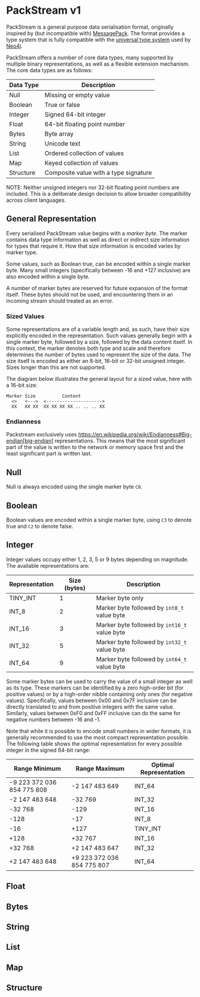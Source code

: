 # PackStream v1

PackStream is a general purpose data serialisation format, originally inspired by (but incompatible with) [MessagePack](http://msgpack.org).
The format provides a type system that is fully compatible with the [universal type system](type-system.md) used by [Neo4j](http://neo4j.com).

PackStream offers a number of core data types, many supported by multiple binary representations, as well as a flexible extension mechanism.
The core data types are as follows:

| Data Type | Description
|-----------|----------------------
| Null      | Missing or empty value
| Boolean   | True or false
| Integer   | Signed 64-bit integer
| Float     | 64-bit floating point number
| Bytes     | Byte array
| String    | Unicode text
| List      | Ordered collection of values
| Map       | Keyed collection of values
| Structure | Composite value with a type signature

NOTE: Neither unsigned integers nor 32-bit floating point numbers are included.
This is a deliberate design decision to allow broader compatibility across client languages.


## General Representation

Every serialised PackStream value begins with a _marker byte_.
The marker contains data type information as well as direct or indirect size information for types that require it.
How that size information is encoded varies by marker type.

Some values, such as Boolean true, can be encoded within a single marker byte.
Many small integers (specifically between -16 and +127 inclusive) are also encoded within a single byte.

A number of marker bytes are reserved for future expansion of the format itself.
These bytes should not be used, and encountering them in an incoming stream should treated as an error.

### Sized Values
Some representations are of a variable length and, as such, have their size explicitly encoded in the representation.
Such values generally begin with a single marker byte, followed by a size, followed by the data content itself.
In this context, the marker denotes both type and scale and therefore determines the number of bytes used to represent the size of the data.
The size itself is encoded as either an 8-bit, 16-bit or 32-bit unsigned integer.
Sizes longer than this are not supported.

The diagram below illustrates the general layout for a sized value, here with a 16-bit size:

```
Marker Size          Content
  <>   <--->  <--------------------->
  XX   XX XX  XX XX XX XX .. .. .. XX
```

### Endianness

Packstream exclusively uses https://en.wikipedia.org/wiki/Endianness#Big-endian[big-endian] representations.
This means that the most significant part of the value is written to the network or memory space first and the least significant part is written last.


## Null

Null is always encoded using the single marker byte `C0`.


## Boolean

Boolean values are encoded within a single marker byte, using `C3` to denote true and `C2`
to denote false.


## Integer

Integer values occupy either 1, 2, 3, 5 or 9 bytes depending on magnitude.
The available representations are:

| Representation | Size (bytes) | Description
|----------------|--------------|---------------------------------------------
| TINY_INT       | 1            | Marker byte only
| INT_8          | 2            | Marker byte followed by `int8_t` value byte
| INT_16         | 3            | Marker byte followed by `int16_t` value byte
| INT_32         | 5            | Marker byte followed by `int32_t` value byte
| INT_64         | 9            | Marker byte followed by `int64_t` value byte

Some marker bytes can be used to carry the value of a small integer as well as its type.
These markers can be identified by a zero high-order bit (for positive values) or by a high-order nibble containing only ones (for negative values).
Specifically, values between 0x00 and 0x7F inclusive can be directly translated to and from positive integers with the same value.
Similarly, values between 0xF0 and 0xFF inclusive can do the same for negative numbers between -16 and -1.

Note that while it is possible to encode small numbers in wider formats, it is generally recommended to use the most compact representation possible.
The following table shows the optimal representation for every possible integer in the signed 64-bit range:

| Range Minimum              |  Range Maximum             | Optimal Representation
|----------------------------|----------------------------|------------------------
| -9 223 372 036 854 775 808 |             -2 147 483 649 | INT_64
|             -2 147 483 648 |                    -32 769 | INT_32
|                    -32 768 |                       -129 | INT_16
|                       -128 |                        -17 | INT_8
|                        -16 |                       +127 | TINY_INT
|                       +128 |                    +32 767 | INT_16
|                    +32 768 |             +2 147 483 647 | INT_32
|             +2 147 483 648 | +9 223 372 036 854 775 807 | INT_64


## Float


## Bytes


## String


## List


## Map


## Structure
